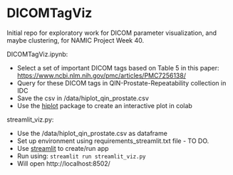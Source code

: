 # DICOMTagViz

Initial repo for exploratory work for DICOM parameter visualization, and maybe clustering, for NAMIC Project Week 40. 

DICOMTagViz.ipynb: 
- Select a set of important DICOM tags based on Table 5 in this paper: https://www.ncbi.nlm.nih.gov/pmc/articles/PMC7256138/
- Query for these DICOM tags in QIN-Prostate-Repeatability collection in IDC
- Save the csv in /data/hiplot_qin_prostate.csv 
- Use the [hiplot](https://github.com/facebookresearch/hiplot) package to create an interactive plot in colab

streamlit_viz.py: 
- Use the /data/hiplot_qin_prostate.csv as dataframe
- Set up environment using requirements_streamlit.txt file - TO DO. 
- Use [streamlit](https://streamlit.io/) to create/run app
- Run using: `streamlit run streamlit_viz.py`
- Will open http://localhost:8502/ 

